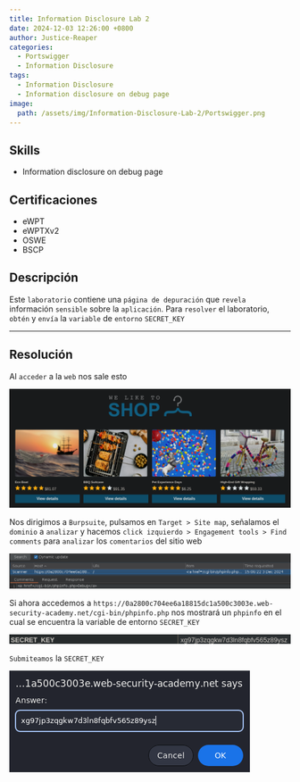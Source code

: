 ```yaml
---
title: Information Disclosure Lab 2
date: 2024-12-03 12:26:00 +0800
author: Justice-Reaper
categories:
  - Portswigger
  - Information Disclosure
tags:
  - Information Disclosure
  - Information disclosure on debug page
image:
  path: /assets/img/Information-Disclosure-Lab-2/Portswigger.png
---
```


## Skills

- Information disclosure on debug page

## Certificaciones

- eWPT
- eWPTXv2
- OSWE
- BSCP
  
## Descripción

Este `laboratorio` contiene una `página de depuración` que `revela` información `sensible` sobre la `aplicación`. Para `resolver` el laboratorio, `obtén` y `envía` la `variable` de `entorno` `SECRET_KEY`

---
## Resolución

Al `acceder` a la `web` nos sale esto

![](/assets/img/Information-Disclosure-Lab-2/image_1.png)

Nos dirigimos a `Burpsuite`, pulsamos en `Target > Site map`, señalamos el `dominio` a `analizar` y hacemos `click izquierdo > Engagement tools > Find comments` para `analizar` los `comentarios` del sitio web

![](/assets/img/Information-Disclosure-Lab-2/image_2.png)

Si ahora accedemos a `https://0a2800c704ee6a18815dc1a500c3003e.web-security-academy.net/cgi-bin/phpinfo.php` nos mostrará un `phpinfo` en el cual se encuentra la variable de entorno `SECRET_KEY`

![](/assets/img/Information-Disclosure-Lab-2/image_3.png)

`Submiteamos` la `SECRET_KEY`

![](/assets/img/Information-Disclosure-Lab-2/image_4.png)
